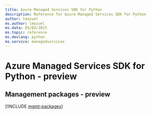 ```yaml
---
title: Azure Managed Services SDK for Python
description: Reference for Azure Managed Services SDK for Python
author: lmazuel
ms.author: lmazuel
ms.data: 03/03/2023
ms.topic: reference
ms.devlang: python
ms.service: managedservices
---
```

# Azure Managed Services SDK for Python - preview

## Management packages - preview
[!INCLUDE [mgmt-packages](managed-services-mgmt-index.md)]